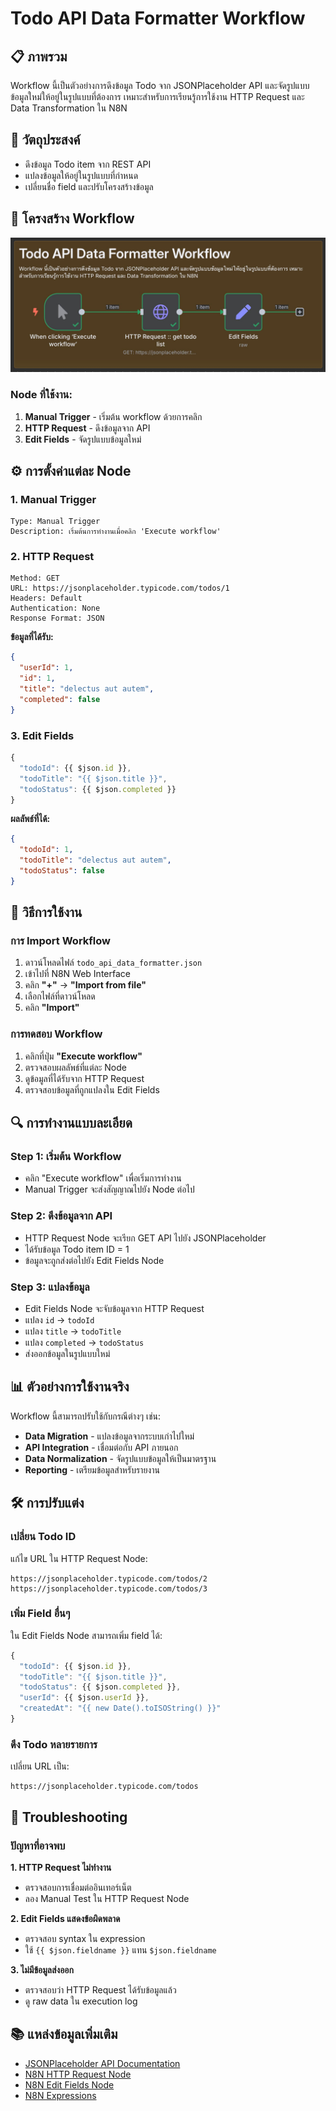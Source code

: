 # Todo API Data Formatter Workflow

## 📋 ภาพรวม

Workflow นี้เป็นตัวอย่างการดึงข้อมูล Todo จาก JSONPlaceholder API และจัดรูปแบบข้อมูลใหม่ให้อยู่ในรูปแบบที่ต้องการ เหมาะสำหรับการเรียนรู้การใช้งาน HTTP Request และ Data Transformation ใน N8N

## 🎯 วัตถุประสงค์

- ดึงข้อมูล Todo item จาก REST API
- แปลงข้อมูลให้อยู่ในรูปแบบที่กำหนด
- เปลี่ยนชื่อ field และปรับโครงสร้างข้อมูล

## 🔧 โครงสร้าง Workflow

![Todo API Data Formatter Flow](flow.jpg)

### Node ที่ใช้งาน:

1. **Manual Trigger** - เริ่มต้น workflow ด้วยการคลิก
2. **HTTP Request** - ดึงข้อมูลจาก API
3. **Edit Fields** - จัดรูปแบบข้อมูลใหม่

## ⚙️ การตั้งค่าแต่ละ Node

### 1. Manual Trigger
```
Type: Manual Trigger
Description: เริ่มต้นการทำงานเมื่อคลิก 'Execute workflow'
```

### 2. HTTP Request
```
Method: GET
URL: https://jsonplaceholder.typicode.com/todos/1
Headers: Default
Authentication: None
Response Format: JSON
```

**ข้อมูลที่ได้รับ:**
```json
{
  "userId": 1,
  "id": 1,
  "title": "delectus aut autem",
  "completed": false
}
```

### 3. Edit Fields
```javascript
{
  "todoId": {{ $json.id }},
  "todoTitle": "{{ $json.title }}",
  "todoStatus": {{ $json.completed }}
}
```

**ผลลัพธ์ที่ได้:**
```json
{
  "todoId": 1,
  "todoTitle": "delectus aut autem",
  "todoStatus": false
}
```

## 🚀 วิธีการใช้งาน

### การ Import Workflow

1. ดาวน์โหลดไฟล์ `todo_api_data_formatter.json`
2. เข้าไปที่ N8N Web Interface
3. คลิก **"+"** → **"Import from file"**
4. เลือกไฟล์ที่ดาวน์โหลด
5. คลิก **"Import"**

### การทดสอบ Workflow

1. คลิกที่ปุ่ม **"Execute workflow"**
2. ตรวจสอบผลลัพธ์ที่แต่ละ Node
3. ดูข้อมูลที่ได้รับจาก HTTP Request
4. ตรวจสอบข้อมูลที่ถูกแปลงใน Edit Fields

## 🔍 การทำงานแบบละเอียด

### Step 1: เริ่มต้น Workflow
- คลิก "Execute workflow" เพื่อเริ่มการทำงาน
- Manual Trigger จะส่งสัญญาณไปยัง Node ต่อไป

### Step 2: ดึงข้อมูลจาก API
- HTTP Request Node จะเรียก GET API ไปยัง JSONPlaceholder
- ได้รับข้อมูล Todo item ID = 1
- ข้อมูลจะถูกส่งต่อไปยัง Edit Fields Node

### Step 3: แปลงข้อมูล
- Edit Fields Node จะจับข้อมูลจาก HTTP Request
- แปลง `id` → `todoId`
- แปลง `title` → `todoTitle` 
- แปลง `completed` → `todoStatus`
- ส่งออกข้อมูลในรูปแบบใหม่

## 📊 ตัวอย่างการใช้งานจริง

Workflow นี้สามารถปรับใช้กับกรณีต่างๆ เช่น:

- **Data Migration** - แปลงข้อมูลจากระบบเก่าไปใหม่
- **API Integration** - เชื่อมต่อกับ API ภายนอก
- **Data Normalization** - จัดรูปแบบข้อมูลให้เป็นมาตรฐาน
- **Reporting** - เตรียมข้อมูลสำหรับรายงาน

## 🛠️ การปรับแต่ง

### เปลี่ยน Todo ID
แก้ไข URL ใน HTTP Request Node:
```
https://jsonplaceholder.typicode.com/todos/2
https://jsonplaceholder.typicode.com/todos/3
```

### เพิ่ม Field อื่นๆ
ใน Edit Fields Node สามารถเพิ่ม field ได้:
```javascript
{
  "todoId": {{ $json.id }},
  "todoTitle": "{{ $json.title }}",
  "todoStatus": {{ $json.completed }},
  "userId": {{ $json.userId }},
  "createdAt": "{{ new Date().toISOString() }}"
}
```

### ดึง Todo หลายรายการ
เปลี่ยน URL เป็น:
```
https://jsonplaceholder.typicode.com/todos
```

## 🔧 Troubleshooting

### ปัญหาที่อาจพบ

**1. HTTP Request ไม่ทำงาน**
- ตรวจสอบการเชื่อมต่ออินเทอร์เน็ต
- ลอง Manual Test ใน HTTP Request Node

**2. Edit Fields แสดงข้อผิดพลาด**
- ตรวจสอบ syntax ใน expression
- ใช้ `{{ $json.fieldname }}` แทน `$json.fieldname`

**3. ไม่มีข้อมูลส่งออก**
- ตรวจสอบว่า HTTP Request ได้รับข้อมูลแล้ว
- ดู raw data ใน execution log

## 📚 แหล่งข้อมูลเพิ่มเติม

- [JSONPlaceholder API Documentation](https://jsonplaceholder.typicode.com/)
- [N8N HTTP Request Node](https://docs.n8n.io/integrations/builtin/core-nodes/n8n-nodes-base.httprequest/)
- [N8N Edit Fields Node](https://docs.n8n.io/integrations/builtin/core-nodes/n8n-nodes-base.set/)
- [N8N Expressions](https://docs.n8n.io/code-examples/expressions/)

